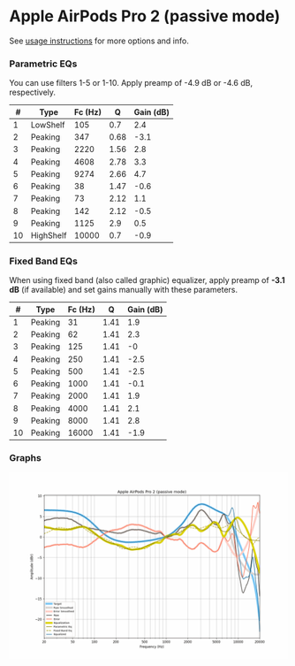 # Apple AirPods Pro 2 (passive mode)
See [usage instructions](https://github.com/jaakkopasanen/AutoEq#usage) for more options and info.

### Parametric EQs
You can use filters 1-5 or 1-10. Apply preamp of -4.9 dB or -4.6 dB, respectively.

|   # | Type      |   Fc (Hz) |    Q |   Gain (dB) |
|-----|-----------|-----------|------|-------------|
|   1 | LowShelf  |       105 | 0.7  |         2.4 |
|   2 | Peaking   |       347 | 0.68 |        -3.1 |
|   3 | Peaking   |      2220 | 1.56 |         2.8 |
|   4 | Peaking   |      4608 | 2.78 |         3.3 |
|   5 | Peaking   |      9274 | 2.66 |         4.7 |
|   6 | Peaking   |        38 | 1.47 |        -0.6 |
|   7 | Peaking   |        73 | 2.12 |         1.1 |
|   8 | Peaking   |       142 | 2.12 |        -0.5 |
|   9 | Peaking   |      1125 | 2.9  |         0.5 |
|  10 | HighShelf |     10000 | 0.7  |        -0.9 |

### Fixed Band EQs
When using fixed band (also called graphic) equalizer, apply preamp of **-3.1 dB** (if available) and set gains manually with these parameters.

|   # | Type    |   Fc (Hz) |    Q |   Gain (dB) |
|-----|---------|-----------|------|-------------|
|   1 | Peaking |        31 | 1.41 |         1.9 |
|   2 | Peaking |        62 | 1.41 |         2.3 |
|   3 | Peaking |       125 | 1.41 |        -0   |
|   4 | Peaking |       250 | 1.41 |        -2.5 |
|   5 | Peaking |       500 | 1.41 |        -2.5 |
|   6 | Peaking |      1000 | 1.41 |        -0.1 |
|   7 | Peaking |      2000 | 1.41 |         1.9 |
|   8 | Peaking |      4000 | 1.41 |         2.1 |
|   9 | Peaking |      8000 | 1.41 |         2.8 |
|  10 | Peaking |     16000 | 1.41 |        -1.9 |

### Graphs
![](./Apple%20AirPods%20Pro%202%20(passive%20mode).png)

